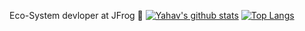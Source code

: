 Eco-System devloper at JFrog :frog:
[![Yahav's github stats](https://github-readme-stats.vercel.app/api?username=yahavi&hide=stars&count_private=true&show_icons=true&include_all_commits=true)](https://github.com/anuraghazra/github-readme-stats)
[![Top Langs](https://github-readme-stats.vercel.app/api/top-langs/?username=yahavi&hide=html,swift,css)](https://github.com/anuraghazra/github-readme-stats)
